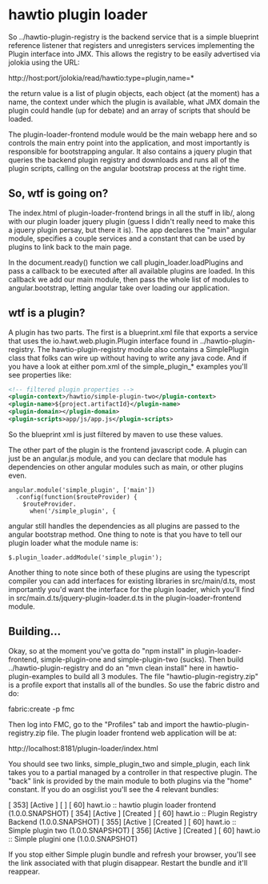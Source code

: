# hawtio plugin loader

So ../hawtio-plugin-registry is the backend service that is a simple blueprint reference listener that registers and unregisters services implementing the Plugin interface into JMX.  This allows the registry to be easily advertised via jolokia using the URL:

http://host:port/jolokia/read/hawtio:type=plugin,name=*

the return value is a list of plugin objects, each object (at the moment) has a name, the context under which the plugin is available, what JMX domain the plugin could handle (up for debate) and an array of scripts that should be loaded.

The plugin-loader-frontend module would be the main webapp here and so controls the main entry point into the application, and most importantly is responsible for bootstrapping angular.  It also contains a jquery plugin that queries the backend plugin registry and downloads and runs all of the plugin scripts, calling on the angular bootstrap process at the right time.

## So, wtf is going on?

The index.html of plugin-loader-frontend brings in all the stuff in lib/, along with our plugin loader jquery plugin (guess I didn't really need to make this a jquery plugin persay, but there it is).  The app declares the "main" angular module, specifies a couple services and a constant that can be used by plugins to link back to the main page.

In the document.ready() function we call plugin_loader.loadPlugins and pass a callback to be executed after all available plugins are loaded.  In this callback we add our main module, then pass the whole list of modules to angular.bootstrap, letting angular take over loading our application.

## wtf is a plugin?

A plugin has two parts.  The first is a blueprint.xml file that exports a service that uses the io.hawt.web.plugin.Plugin interface found in ../hawtio-plugin-registry.  The hawtio-plugin-registry module also contains a SimplePlugin class that folks can wire up without having to write any java code.  And if you have a look at either pom.xml of the simple_plugin_* examples you'll see properties like:

```xml
<!-- filtered plugin properties -->
<plugin-context>/hawtio/simple-plugin-two</plugin-context>
<plugin-name>${project.artifactId}</plugin-name>
<plugin-domain></plugin-domain>
<plugin-scripts>app/js/app.js</plugin-scripts>
```
So the blueprint xml is just filtered by maven to use these values.

The other part of the plugin is the frontend javascript code.  A plugin can just be an angular.js module, and you can declare that module has dependencies on other angular modules such as main, or other plugins even.

```
angular.module('simple_plugin', ['main'])
  .config(function($routeProvider) {
    $routeProvider.
      when('/simple_plugin', {
```

angular still handles the dependencies as all plugins are passed to the angular bootstrap method.  One thing to note is that you have to tell our plugin loader what the module name is:

```
$.plugin_loader.addModule('simple_plugin');
```

Another thing to note since both of these plugins are using the typescript compiler you can add interfaces for existing libraries in src/main/d.ts, most importantly you'd want the interface for the plugin loader, which you'll find in src/main.d.ts/jquery-plugin-loader.d.ts in the plugin-loader-frontend module.

## Building...

Okay, so at the moment you've gotta do "npm install" in plugin-loader-frontend, simple-plugin-one and simple-plugin-two (sucks).  Then build ../hawtio-plugin-registry and do an "mvn clean install" here in hawtio-plugin-examples to build all 3 modules.  The file "hawtio-plugin-registry.zip" is a profile export that installs all of the bundles.  So use the fabric distro and do:

fabric:create -p fmc

Then log into FMC, go to the "Profiles" tab and import the hawtio-plugin-registry.zip file.  The plugin loader frontend web application will be at:

http://localhost:8181/plugin-loader/index.html

You should see two links, simple_plugin_two and simple_plugin, each link takes you to a partial managed by a controller in that respective plugin.  The "back" link is provided by the main module to both plugins via the "home" constant.  If you do an osgi:list you'll see the 4 relevant bundles:

[ 353] [Active     ] [            ] [   60] hawt.io :: hawtio plugin loader frontend (1.0.0.SNAPSHOT)
[ 354] [Active     ] [Created     ] [   60] hawt.io :: Plugin Registry Backend (1.0.0.SNAPSHOT)
[ 355] [Active     ] [Created     ] [   60] hawt.io :: Simple plugin two (1.0.0.SNAPSHOT)
[ 356] [Active     ] [Created     ] [   60] hawt.io :: Simple plugini one (1.0.0.SNAPSHOT)

If you stop either Simple plugin bundle and refresh your browser, you'll see the link associated with that plugin disappear.  Restart the bundle and it'll reappear.




